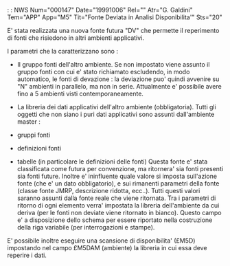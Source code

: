  :  : NWS Num="000147" Date="19991006" Rel="" Atr="G. Galdini" Tem="APP" App="M5" Tit="Fonte Deviata in Analisi Disponibilita'" Sts="20"

E' stata realizzata una nuova fonte futura "DV" che permette il reperimento di fonti che risiedono
in altri ambienti applicativi.

I parametri che la caratterizzano sono : 

- Il gruppo fonti dell'altro ambiente. Se non impostato viene assunto il gruppo fonti con cui e'
stato richiamato escludendo, in modo automatico, le fonti di devazione :  la deviazione puo' quindi avvenire su "N" ambienti in parallelo, ma non in serie. Attualmente e' possibile avere fino a 5 ambienti visti contemporaneamente.

- La libreria dei dati applicativi dell'altro ambiente (obbligatoria).
Tutti gli oggetti che non siano i puri dati applicativi sono assunti dall'ambiente master : 
- gruppi fonti
- definizioni fonti
- tabelle (in particolare le definizioni delle fonti)
Questa fonte e' stata classificata come futura per convenzione, ma ritornera' sia fonti presenti sia fonti future.
Inoltre e' ininfluente quale valore si imposta sull'azione fonte (che e' un dato obbligatorio), e sui rimanenti parametri della fonte (classe fonte JMRP, descrizione ridotta, ecc..). Tutti questi valori saranno assunti dalla fonte reale che viene ritornata. Tra i parametri di ritorno di ogni elemento verra' impostata la libreria dell'ambiente da cui deriva (per le fonti non deviate viene ritornato in bianco). Questo campo e' a disposizione dello schema per essere riportato nella costruzione della riga variabile (per interrogazioni e stampe).

E' possibile inoltre eseguire una scansione di disponibilita' (£M5D) impostando nel campo £M5DAM (ambiente) la libreria in cui essa deve reperire i dati.



